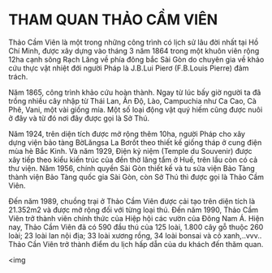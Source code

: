 # THAM QUAN THẢO CẦM VIÊN
Thảo Cầm Viên là một trong những công trình có lịch sử lâu đời nhất tại Hồ Chí Minh, được xây dựng vào tháng 3 năm 1864 trong một khuôn viên rộng 12ha cạnh sông Rạch Lăng về phía đông bắc Sài Gòn do chuyên gia về khảo cứu thực vật nhiệt đới người Pháp là J.B.Lui Pierơ (F.B.Louis Pierre) đảm trách.

Năm 1865, công trình khảo cứu hoàn thành. Ngay từ lúc bấy giờ người ta đã trồng nhiều cây nhập từ Thái Lan, Ấn Độ, Lào, Campuchia như Ca Cao, Cà Phê, Vani, một vài giống mía. Một số loại động vật quý hiếm cũng được nuôi ở đây và từ đó nơi đây được gọi là Sở Thú.

Năm 1924, trên diện tích được mở rộng thêm 10ha, người Pháp cho xây dựng viện bảo tàng BờLăngsa La Bơrốt theo thiết kế giống tháp ở cung điện mùa hè Bắc Kinh. Và năm 1929, Điện kỷ niệm (Temple du Souvenir) được xây tiếp theo kiểu kiến trúc của đền thờ lăng tẩm ở Huế, trên lầu còn có cả thư viện. Năm 1956, chính quyền Sài Gòn thiết kế và tu sửa viện Bảo Tàng thành viện Bảo Tàng quốc gia Sài Gòn, còn Sở Thú thì được gọi là Thảo Cầm Viên.

Đến năm 1989, chuồng trại ở Thảo Cầm Viên được cải tạo trên diện tích là 21.352m2 và được mở rộng đối với từng loại thú. Đến năm 1990, Thảo Cầm Viên trở thành viên chính thức của Hiệp hội các vườn của Đông Nam Á. Hiện nay, Thảo Cầm Viên đã có 590 đầu thú của 125 loài, 1.800 cây gỗ thuộc 260 loài; 23 loài lan nội địa; 33 loài xương rồng, 34 loài bonsai và cỏ xanh,..vvv.. Thảo Cần Viên trở thành điểm du lịch hấp dẫn của du khách đến thăm quan.

<img 
